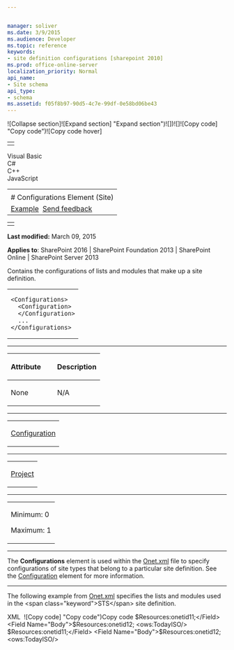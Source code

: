 ```yaml
---


manager: soliver
ms.date: 3/9/2015
ms.audience: Developer
ms.topic: reference
keywords:
- site definition configurations [sharepoint 2010]
ms.prod: office-online-server
localization_priority: Normal
api_name:
- Site schema
api_type:
- schema
ms.assetid: f05f8b97-90d5-4c7e-99df-0e58bd06be43
---
```


![Collapse
section]![Expand
section] "Expand section")![]()![])![]![]()![Copy
code] "Copy code")![Copy code
hover]
<table>
<tbody>
<tr class="odd">
<td align="left"></td>
</tr>
</tbody>
</table>

Visual Basic  
C\#  
C++  
JavaScript  

<table>
<tbody>
<tr class="odd">
<td align="left"><span id="runningHeaderText"></span></td>
</tr>
<tr class="even">
<td align="left"># Configurations Element (Site)</td>
</tr>
<tr class="odd">
<td align="left"><a href="#exampleToggle">Example</a>  <span id="headfeedbackarea" class="feedbackhead"><a href="javascript:SubmitFeedback(&#39;docthis@Microsoft.com&#39;,&#39;&#39;,&#39;&#39;,&#39;&#39;,&#39;1.0.18082.1225&#39;,&#39;%0\dThank%20you%20for%20your%20feedback.%20The%20developer%20writing%20teams%20use%20your%20feedback%20to%20improve%20documentation.%20While%20we%20are%20reviewing%20your%20feedback,%20we%20may%20send%20you%20e-mail%20to%20ask%20for%20clarification%20or%20feedback%20on%20a%20solution.%20We%20do%20not%20use%20your%20e-mail%20address%20for%20any%20other%20purpose%20and%20we%20delete%20it%20after%20we%20finish%20our%20review.%0\AFor%20further%20information%20about%20the%20privacy%20policies%20of%20Microsoft,%20please%20see%20http://privacy.microsoft.com/en-us/default.aspx.%0\A%0\d&#39;,&#39;Customer%20feedback&#39;);">Send feedback</a></span></td>
</tr>
</tbody>
</table>

<table>
<colgroup>
<col width="100%" />
</colgroup>
<tbody>
<tr class="odd">
<td align="left"></td>
</tr>
</tbody>
</table>

**Last modified:** March 09, 2015

**Applies to**: SharePoint 2016 | SharePoint Foundation 2013 |
SharePoint Online | SharePoint Server 2013

Contains the configurations of lists and modules that make up a site
definition.

<span codelanguage="other"></span>
<table>
<colgroup>
<col width="100%" />
</colgroup>
<tbody>
<tr class="odd">
<td align="left"><pre><code>&lt;Configurations&gt;
  &lt;Configuration&gt;
  &lt;/Configuration&gt;
  ...
&lt;/Configurations&gt;</code></pre></td>
</tr>
</tbody>
</table>


-----------------------------------------------------------------------------------------------------------------------------------------------------------------------------------------------

<table>
<colgroup>
<col width="50%" />
<col width="50%" />
</colgroup>
<thead>
<tr class="header">
<th align="left"><p>Attribute</p></th>
<th align="left"><p>Description</p></th>
</tr>
</thead>
<tbody>
<tr class="odd">
<td align="left"><p>None</p></td>
<td align="left"><p>N/A</p></td>
</tr>
</tbody>
</table>


---------------------------------------------------------------------------------------------------------------------------------------------------------------------------------------------------

<table>
<colgroup>
<col width="100%" />
</colgroup>
<tbody>
<tr class="odd">
<td align="left"><p><a href="configuration-element-site.md">Configuration</a></p></td>
</tr>
</tbody>
</table>


----------------------------------------------------------------------------------------------------------------------------------------------------------------------------------------------------

<table>
<colgroup>
<col width="100%" />
</colgroup>
<tbody>
<tr class="odd">
<td align="left"><p><a href="project-element-site.md">Project</a></p></td>
</tr>
</tbody>
</table>


------------------------------------------------------------------------------------------------------------------------------------------------------------------------------------------------

<table>
<colgroup>
<col width="100%" />
</colgroup>
<tbody>
<tr class="odd">
<td align="left"><p>Minimum: 0</p>
<p>Maximum: 1</p></td>
</tr>
</tbody>
</table>


----------------------------------------------------------------------------------------------------------------------------------------------------------------------------------------------------------------------------

The **Configurations** element is used within
the
[Onet.xml](http://msdn.microsoft.com/library/b99d6657-d9ae-4135-a43c-c58cdfcdc6c1(Office.15).aspx)
file to specify configurations of site types that belong to a particular
site definition. See the
[Configuration](configuration-element-site.md) element for
more information.


------------------------------------------------------------------------------------------------------------------------------------------------------------------------------------------

The following example from
[Onet.xml](http://msdn.microsoft.com/library/b99d6657-d9ae-4135-a43c-c58cdfcdc6c1(Office.15).aspx)
specifies the lists and modules used in the <span
class="keyword">STS</span> site definition.

<span codelanguage="xmlLang"></span>
XML 
<span class="copyCode" onclick="CopyCode(this)"
onkeypress="CopyCode_CheckKey(this, event)"
onmouseover="ChangeCopyCodeIcon(this)"
onmouseout="ChangeCopyCodeIcon(this)" tabindex="0">![Copy
code] "Copy code")Copy code</span>
    <Configurations>
      <Configuration ID="-1" Name="NewWeb" />
      <Configuration ID="0" Name="Default">
        <Lists>
          <List FeatureId="00BFEA71-E717-4E80-AA17-D0C71B360101" Type="101" Title="$Resources:core,shareddocuments_Title;" Url="$Resources:core,shareddocuments_Folder;" QuickLaunchUrl="$Resources:core,shareddocuments_Folder;/Forms/AllItems.aspx" />
          <List FeatureId="00BFEA71-6A49-43FA-B535-D15C05500108" Type="108" Title="$Resources:core,discussions_Title;" Url="$Resources:core,lists_Folder;/$Resources:core,discussions_Folder;" QuickLaunchUrl="$Resources:core,lists_Folder;/$Resources:core,discussions_Folder;/AllItems.aspx" EmailAlias="$Resources:core,discussions_EmailAlias;" />
          <List FeatureId="00BFEA71-D1CE-42de-9C63-A44004CE0104" Type="104" Title="$Resources:core,announceList;" Url="$Resources:core,lists_Folder;/$Resources:core,announce_Folder;">
            <Data>
              <Rows>
                <Row>
                  <Field Name="Title">$Resources:onetid11;</Field>
                  <Field Name="Body">$Resources:onetid12;</Field>
                  <Field Name="Expires">&lt;ows:TodayISO/&gt;</Field>
                </Row>
              </Rows>
            </Data>
          </List>
          <List FeatureId="00BFEA71-2062-426C-90BF-714C59600103" Type="103" Title="$Resources:core,linksList;" Url="$Resources:core,lists_Folder;/$Resources:core,links_Folder;" />
          <List FeatureId="00BFEA71-EC85-4903-972D-EBE475780106" Type="106" Title="$Resources:core,calendarList;" Url="$Resources:core,lists_Folder;/$Resources:core,calendar_Folder;" QuickLaunchUrl="$Resources:core,lists_Folder;/$Resources:core,calendar_Folder;/Calendar.aspx" EmailAlias="$Resources:core,calendar_EmailAlias;" />
          <List FeatureId="00BFEA71-A83E-497E-9BA0-7A5C597D0107" Type="107" Title="$Resources:core,taskList;" Url="$Resources:core,lists_Folder;/$Resources:core,tasks_Folder;" QuickLaunchUrl="$Resources:core,lists_Folder;/$Resources:core,tasks_Folder;/AllItems.aspx" />
        </Lists>
        <Modules>
          <Module Name="Default" />
        </Modules>
        <SiteFeatures>
          <!-- BasicWebParts Feature -->
          <Feature ID="00BFEA71-1C5E-4A24-B310-BA51C3EB7A57" />
          <!-- Three-state Workflow Feature -->
          <Feature ID="FDE5D850-671E-4143-950A-87B473922DC7" />
        </SiteFeatures>
        <WebFeatures>
          <Feature ID="00BFEA71-4EA5-48D4-A4AD-7EA5C011ABE5" />
          <!-- TeamCollab Feature -->
          <Feature ID="F41CC668-37E5-4743-B4A8-74D1DB3FD8A4" />
          <!-- MobilityRedirect -->
        </WebFeatures>
      </Configuration>
      <Configuration ID="1" Name="Blank">
        <Lists />
        <Modules>
          <Module Name="DefaultBlank" />
        </Modules>
        <SiteFeatures>
          <!-- BasicWebParts Feature -->
          <Feature ID="00BFEA71-1C5E-4A24-B310-BA51C3EB7A57" />
          <!-- Three-state Workflow Feature -->
          <Feature ID="FDE5D850-671E-4143-950A-87B473922DC7" />
        </SiteFeatures>
        <WebFeatures>
          <Feature ID="00BFEA71-4EA5-48D4-A4AD-7EA5C011ABE5" />
          <!-- TeamCollab Feature -->
          <Feature ID="F41CC668-37E5-4743-B4A8-74D1DB3FD8A4" />
          <!-- MobilityRedirect -->
        </WebFeatures>
      </Configuration>
      <Configuration ID="2" Name="DWS">
        <Lists>
          <List FeatureId="00BFEA71-E717-4E80-AA17-D0C71B360101" Type="101" Title="$Resources:core,shareddocuments_Title;" Url="$Resources:core,shareddocuments_Folder;" />
          <List FeatureId="00BFEA71-6A49-43FA-B535-D15C05500108" Type="108" Title="$Resources:core,discussions_Title;" Url="$Resources:core,lists_Folder;/$Resources:core,discussions_Folder;" QuickLaunchUrl="$Resources:core,lists_Folder;/$Resources:core,discussions_Folder;" />
          <List FeatureId="00BFEA71-D1CE-42de-9C63-A44004CE0104" Type="104" Title="$Resources:core,announceList;" Url="$Resources:core,lists_Folder;/$Resources:core,announce_Folder;">
            <Data>
              <Rows>
                <Row>
                  <Field Name="Title">$Resources:onetid11;</Field>
                  <Field Name="Body">$Resources:onetid12;</Field>
                  <Field Name="Expires">&lt;ows:TodayISO/&gt;</Field>
                </Row>
              </Rows>
            </Data>
          </List>
          <List FeatureId="00BFEA71-2062-426C-90BF-714C59600103" Type="103" Title="$Resources:core,linksList;" Url="$Resources:core,lists_Folder;/$Resources:core,links_Folder;" />
          <List FeatureId="00BFEA71-EC85-4903-972D-EBE475780106" Type="106" Title="$Resources:core,calendarList;" Url="$Resources:core,lists_Folder;/$Resources:core,calendar_Folder;" QuickLaunchUrl="$Resources:core,lists_Folder;/$Resources:core,calendar_Folder;/Calendar.aspx" />
          <List FeatureId="00BFEA71-A83E-497E-9BA0-7A5C597D0107" Type="107" Title="$Resources:core,taskList;" Url="$Resources:core,lists_Folder;/$Resources:core,tasks_Folder;" />
        </Lists>
        <Modules>
          <Module Name="DWS" />
        </Modules>
        <SiteFeatures>
          <!-- BasicWebParts Feature -->
          <Feature ID="00BFEA71-1C5E-4A24-B310-BA51C3EB7A57" />
          <!-- Three-state Workflow Feature -->
          <Feature ID="FDE5D850-671E-4143-950A-87B473922DC7" />
        </SiteFeatures>
        <WebFeatures>
          <Feature ID="00BFEA71-4EA5-48D4-A4AD-7EA5C011ABE5" />
          <!-- TeamCollab Feature -->
          <Feature ID="F41CC668-37E5-4743-B4A8-74D1DB3FD8A4" />
          <!-- MobilityRedirect -->
        </WebFeatures>
      </Configuration>
    </Configurations>








